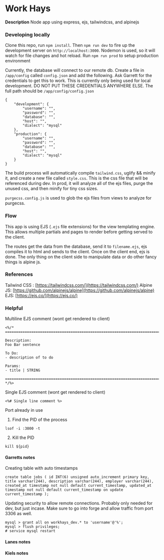 # Work Hays

**Description**
Node app using express, ejs, tailwindcss, and alpinejs


### Developing locally

Clone this repo, run `npm install`. Then `npm run dev` to fire up the development server on `http://localhost:3000`. Nodemon is used, so it will watch for file changes and hot reload. Run `npm run prod` to setup production environment

Currently, the database will connect to our remote db. Create a file in `/app/config` called `config.json` and add the following. Ask Garrett for the credentials to get this to work. This is currently only being used for local development. DO NOT PUT THESE CREDENTIALS ANYWHERE ELSE. The full path should be `/app/config/config.json`

```
{
    "development": {
        "username": "",
        "password": "",
        "database": "",
        "host": "",
        "dialect": "mysql"
    },
    "production": {
        "username": "",
        "password": "",
        "database": "",
        "host": "",
        "dialect": "mysql"
    }
}
```

The build process will automatically compile `tailwind.css`, uglify && minify it, and create a new file called `style.css`. This is the css file that will be referenced during dev. In prod, it will analyze all of the ejs files, purge the unused css, and then minify for tiny css sizes.

`purgecss.config.js` is used to glob the ejs files from views to analyze for purgecss.

### Flow
This app is using EJS (`.ejs` file extensions) for the view templating engine.  This allows multiple partials and pages to render before getting served to the client.

The routes get the data from the database, send it to `filename.ejs`, ejs compiles it to html and sends to the client. Once on the client end, ejs is done. The only thing on the client side to manipulate data or do other fancy things is alpine js. 

### References
Tailwind CSS :  [https://tailwindcss.com/](https://tailwindcss.com/)
Alpine JS: [https://github.com/alpinejs/alpine](https://github.com/alpinejs/alpine)
EJS: [https://ejs.co/](https://ejs.co/)

### Helpful 

Multiline EJS comment (wont get rendered to client)
```
<%/* 
===========================================================================

Description:
Foo Bar sentence

To Do:
- description of to do

Params:
- title | STRING

===========================================================================
*/%>
```

Single EJS comment (wont get rendered to client)
```
<%# Single line comment %>
```

Port already in use

1. Find the PID of the process
```
lsof -i :3000 -t
```

2. Kill the PID
```
kill ${pid}
```

#### Garretts notes
Creating table with auto timestamps 
```
create table jobs ( id INT(6) unsigned auto_increment primary key, title varchar(244), description varchar(244), employer varchar(244), created_at timestamp not null default current_timestamp, updated_at timestamp not null default current_timestamp on update current_timestamp );
```

Updating security to allow remote connections. Probably only needed for dev, but just incase. Make sure to go into forge and allow traffic from port 3306 as well.
```
mysql > grant all on workhays_dev.* to 'username'@'%';
mysql > flush privileges;
# service mysql restart
```

#### Lanes notes

#### Kiels notes